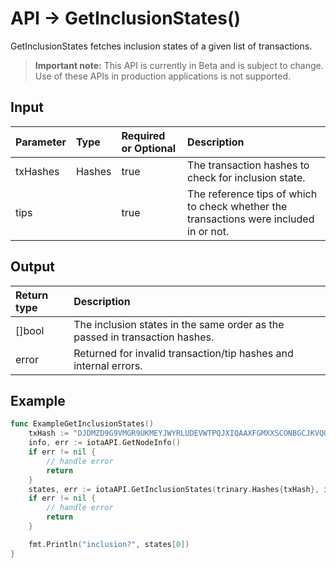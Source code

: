 # API -> GetInclusionStates()
GetInclusionStates fetches inclusion states of a given list of transactions.
> **Important note:** This API is currently in Beta and is subject to change. Use of these APIs in production applications is not supported.

## Input

| Parameter       | Type | Required or Optional | Description |
|:---------------|:--------|:--------| :--------|
| txHashes | Hashes | true | The transaction hashes to check for inclusion state.  |
| tips |  | true | The reference tips of which to check whether the transactions were included in or not.  |


## Output

| Return type     | Description |
|:---------------|:--------|
| []bool | The inclusion states in the same order as the passed in transaction hashes. |
| error | Returned for invalid transaction/tip hashes and internal errors. |



## Example

```go
func ExampleGetInclusionStates() 
	txHash := "DJDMZD9G9VMGR9UKMEYJWYRLUDEVWTPQJXIQAAXFGMXXSCONBGCJKVQQZPXFMVHAAPAGGBMDXESTZ9999"
	info, err := iotaAPI.GetNodeInfo()
	if err != nil {
		// handle error
		return
	}
	states, err := iotaAPI.GetInclusionStates(trinary.Hashes{txHash}, info.LatestMilestone)
	if err != nil {
		// handle error
		return
	}

	fmt.Println("inclusion?", states[0])
}

```
